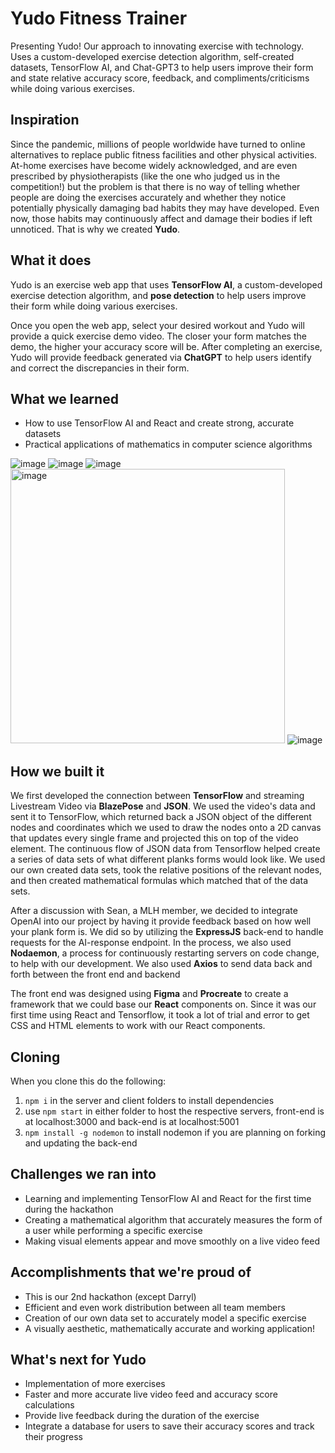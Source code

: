 # Yudo Fitness Trainer

Presenting Yudo! Our approach to innovating exercise with technology. Uses a custom-developed exercise detection algorithm, self-created datasets, TensorFlow AI, and Chat-GPT3 to help users improve their form and state relative accuracy score, feedback, and compliments/criticisms while doing various exercises. 

## Inspiration
Since the pandemic, millions of people worldwide have turned to online alternatives to replace public fitness facilities and other physical activities. At-home exercises have become widely acknowledged, and are even prescribed by physiotherapists (like the one who judged us in the competition!) but the problem is that there is no way of telling whether people are doing the exercises accurately and whether they notice potentially physically damaging bad habits they may have developed. Even now, those habits may continuously affect and damage their bodies if left unnoticed. That is why we created **Yudo**.

## What it does
Yudo is an exercise web app that uses **TensorFlow AI**, a custom-developed exercise detection algorithm, and **pose detection** to help users improve their form while doing various exercises. 

Once you open the web app, select your desired workout and Yudo will provide a quick exercise demo video. The closer your form matches the demo, the higher your accuracy score will be. After completing an exercise, Yudo will provide feedback generated via **ChatGPT** to help users identify and correct the discrepancies in their form.

## What we learned
- How to use TensorFlow AI and React and create strong, accurate datasets
- Practical applications of mathematics in computer science algorithms

![image](https://user-images.githubusercontent.com/5387769/213974740-06054471-6993-4925-9dff-53178f03084b.png)
![image](https://user-images.githubusercontent.com/5387769/213974808-488857bd-acc3-4c24-85e6-4df582a77710.png)
![image](https://user-images.githubusercontent.com/5387769/213974874-08b26c7b-458c-45ad-8f69-e535ea032245.png)
<img width="439" alt="image" src="https://user-images.githubusercontent.com/5387769/213975268-86f0b5f0-3f95-45e5-bbb9-984bcffd9c3f.png">
![image](https://user-images.githubusercontent.com/5387769/213975363-fd40141a-60c8-4aec-bc3d-a99c39cce6bf.png)

## How we built it
We first developed the connection between **TensorFlow** and streaming Livestream Video via **BlazePose** and **JSON**. We used the video's data and sent it to TensorFlow, which returned back a JSON object of the different nodes and coordinates which we used to draw the nodes onto a 2D canvas that updates every single frame and projected this on top of the video element. The continuous flow of JSON data from Tensorflow helped create a series of data sets of what different planks forms would look like. We used our own created data sets, took the relative positions of the relevant nodes, and then created mathematical formulas which matched that of the data sets.

After a discussion with Sean, a MLH member, we decided to integrate OpenAI into our project by having it provide feedback based on how well your plank form is. We did so by utilizing the **ExpressJS** back-end to handle requests for the AI-response endpoint. In the process, we also used **Nodaemon**, a process for continuously restarting servers on code change, to help with our development. We also used **Axios** to send data back and forth between the front end and backend

The front end was designed using **Figma** and **Procreate** to create a framework that we could base our **React** components on. Since it was our first time using React and Tensorflow, it took a lot of trial and error to get CSS and HTML elements to work with our React components.

## Cloning

When you clone this do the following:
1. ```npm i``` in the server and client folders to install dependencies
2. use ```npm start``` in either folder to host the respective servers, front-end is at localhost:3000 and back-end is at localhost:5001
3. ```npm install -g nodemon``` to install nodemon if you are planning on forking and updating the back-end


## Challenges we ran into
- Learning and implementing TensorFlow AI and React for the first time during the hackathon
- Creating a mathematical algorithm that accurately measures the form of a user while performing a specific exercise
- Making visual elements appear and move smoothly on a live video feed

## Accomplishments that we're proud of
- This is our 2nd hackathon (except Darryl)
- Efficient and even work distribution between all team members
- Creation of our own data set to accurately model a specific exercise
- A visually aesthetic, mathematically accurate and working application!

## What's next for Yudo
- Implementation of more exercises
- Faster and more accurate live video feed and accuracy score calculations
- Provide live feedback during the duration of the exercise
- Integrate a database for users to save their accuracy scores and track their progress

